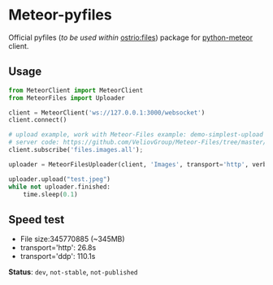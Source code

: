 Meteor-pyfiles
=====

Official pyfiles (*to be used within* [ostrio:files](https://github.com/VeliovGroup/Meteor-Files)) package for [python-meteor](https://github.com/hharnisc/python-meteor) client.

## Usage
```python
from MeteorClient import MeteorClient
from MeteorFiles import Uploader

client = MeteorClient('ws://127.0.0.1:3000/websocket')
client.connect()

# upload example, work with Meteor-Files example: demo-simplest-upload
# server code: https://github.com/VeliovGroup/Meteor-Files/tree/master/demo-simplest-upload
client.subscribe('files.images.all');

uploader = MeteorFilesUploader(client, 'Images', transport='http', verbose=True)

uploader.upload("test.jpeg")
while not uploader.finished:
    time.sleep(0.1)

```
## Speed test
* File size:345770885 (~345MB)
* transport='http': 26.8s
* transport='ddp': 110.1s

__Status__: `dev`, `not-stable`, `not-published`
